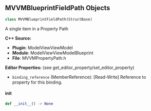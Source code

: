 ## MVVMBlueprintFieldPath Objects

```python
class MVVMBlueprintFieldPath(StructBase)
```

A single item in a Property Path

**C++ Source:**

- **Plugin**: ModelViewViewModel
- **Module**: ModelViewViewModelBlueprint
- **File**: MVVMPropertyPath.h

**Editor Properties:** (see get_editor_property/set_editor_property)

- ``binding_reference`` (MemberReference):  [Read-Write] Reference to property for this binding.

<a id="unreal.MVVMBlueprintFieldPath.__init__"></a>

#### __init__

```python
def __init__() -> None
```

<a id="unreal.TemplateMapInfoOverride"></a>
